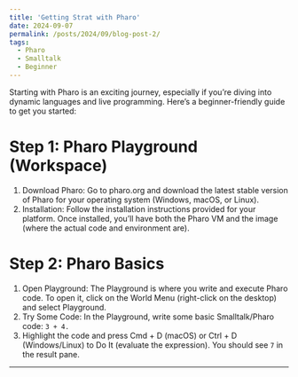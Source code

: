 ```yaml
---
title: 'Getting Strat with Pharo'
date: 2024-09-07
permalink: /posts/2024/09/blog-post-2/
tags:
  - Pharo
  - Smalltalk
  - Beginner
---
```


Starting with Pharo is an exciting journey, especially if you’re diving into dynamic languages and live programming. Here’s a beginner-friendly guide to get you started:

Step 1: Pharo Playground (Workspace)
======
1. Download Pharo: Go to pharo.org and download the latest stable version of Pharo for your operating system (Windows, macOS, or Linux).
2. Installation: Follow the installation instructions provided for your platform. Once installed, you’ll have both the Pharo VM and the image (where the actual code and environment are).


Step 2: Pharo Basics
======
1. Open Playground: The Playground is where you write and execute Pharo code. To open it, click on the World Menu (right-click on the desktop) and select Playground.
2. Try Some Code: In the Playground, write some basic Smalltalk/Pharo code:
`3 + 4.`
3. Highlight the code and press Cmd + D (macOS) or Ctrl + D (Windows/Linux) to Do It (evaluate the expression). You should see `7` in the result pane.

------